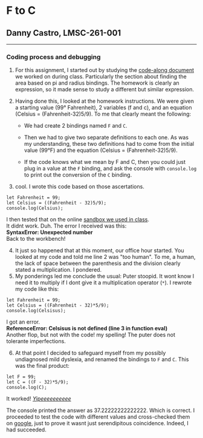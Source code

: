 # F to C 

## Danny Castro, LMSC-261-001

---
### Coding process and debugging
1. For this assignment, I started out by studying the [code-along document](https://github.com/rdwrome/261fa25/blob/main/03Operators%26Bindings/codealong.js) we worked on during class. Particularly the section about finding the area based on pi and radius bindings. The homework is clearly an expression, so it made sense to study a different but similar expression.
2. Having done this, I looked at the homework instructions. We were given a starting value (99° Fahrenheit), 2 variables (f and c), and an equation (Celsius = (Fahrenheit-32)5/9). To me that clearly meant the following:

    * We had create 2 bindings named `F` and `C`. 
	
	* Then we had to give two separate definitions to each one. As was my understanding, these two definitions had to come from the initial value (99°F) and the equation (Celsius = (Fahrenheit-32)5/9). 
	
	* If the code knows what we mean by F and C, then you could just plug in a value at the `F` binding, and ask the console with `console.log` to print out the conversion of the `C` binding.
3. cool. I wrote this code based on those ascertations.
```
let Fahrenheit = 99;  
let Celsius = ((Fahrenheit - 32)5/9);
console.log(Celsius);
```  
I then tested that on the online [sandbox we used in class](https://eloquentjavascript.net/code/).   
It didnt work. Duh. The error I received was this:  
**SyntaxError: Unexpected number**  
Back to the workbench!  

4. It just so happened that at this moment, our office hour started. You looked at my code and told me line 2 was "too human". To me, a human, the lack of space between the parenthesis and the division clearly stated a multiplication. I pondered.
5. My ponderings led me conclude the usual: Puter stoopid. It wont know I need it to multiply if I dont give it a multiplication operator (`*`). I rewrote my code like this:
```
let Fahrenheit = 99;
let Celsius = ((Fahrenheit - 32)*5/9);
console.log(Celsisus);
```
I got an error.  
**ReferenceError: Celsisus is not defined (line 3 in function eval)**  
Another flop, but not with the code! my spelling! The puter does not tolerante imperfections. 

6. At that point I decided to safeguard myself from my possibly undiagnosed mild dyslexia, and renamed the bindings to `F` and `C`. This was the final product:
```
let F = 99;
let C = ((F - 32)*5/9);
console.log(C);
```

It worked! [_Yipeeeeeeeeee_](https://www.youtube.com/shorts/Qu7KFMn54Bk)

The console printed the answer as 37.22222222222222. Which is correct. I proceeded to test the code with different values and cross-checked them on [google](https://www.google.com/search?q=google+celsius+to+fahrenheit&oq=google+celsius+to+f&gs_lcrp=EgZjaHJvbWUqBwgAEAAYgAQyBwgAEAAYgAQyBggBEEUYOTIICAIQABgWGB4yCAgDEAAYFhgeMggIBBAAGBYYHjIICAUQABgWGB4yCAgGEAAYFhgeMggIBxAAGBYYHjIICAgQABgWGB4yCAgJEAAYFhge0gEIMjc3NmowajeoAgCwAgA&sourceid=chrome&ie=UTF-8), just to prove it wasnt just serendipitous coincidence. Indeed, I had succeeded. 


